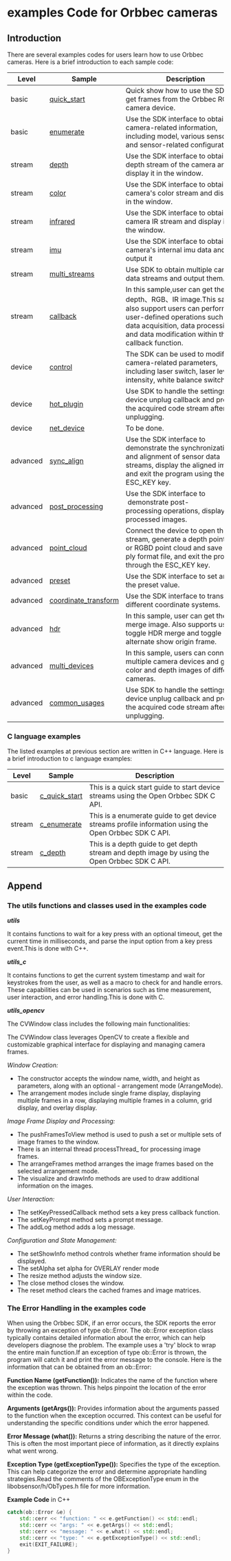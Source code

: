# examples Code for Orbbec cameras

## Introduction

There are several examples codes for users learn how to use Orbbec cameras. Here is a brief introduction to each sample code:

| Level | Sample                                     | Description                                                                      |
| ----- | ------------------------------------------ | -------------------------------------------------------------------------------- |
| basic | [quick_start](0.basic.quick_start//README.md) | Quick show how to use the SDK to get frames from the Orbbec RGB-D camera device. |
| basic | [enumerate](0.basic.enumerate/README.md)   | Use the SDK interface to obtain camera-related information, including model, various sensors, and sensor-related configurations.|
| stream | [depth](1.stream.depth/README.md)    | Use the SDK interface to obtain the depth stream of the camera and display it in the window. |
| stream | [color](1.stream.color/README.md)    | Use the SDK interface to obtain the camera's color stream and display it in the window. |
| stream | [infrared](1.stream.infrared/README.md)    | Use the SDK interface to obtain the camera IR stream and display it in the window. |
| stream | [imu](1.stream.imu/README.md)    | Use the SDK interface to obtain the camera's internal imu data and output it|
| stream | [multi_streams](1.stream.multi_streams/README.md)    | Use SDK to obtain multiple camera data streams and output them. |
| stream | [callback](1.stream.callback/README.md)    | In this sample,user can get the depth、RGB、IR image.This sample also support users can perform user-defined operations such as data acquisition, data processing, and data modification within the callback function. |
| device | [control](2.device.control/README.md)    | The SDK can be used to modify camera-related parameters, including laser switch, laser level intensity, white balance switch, etc. |
| device | [hot_plugin](2.device.hot_plugin/README.md)    | Use SDK to handle the settings of device unplug callback and process the acquired code stream after unplugging. |
| device | [net_device](2.device.net_device/README.md)    | To be done. |
| advanced | [sync_align](3.advanced.sync_align/README.md)    | Use the SDK interface to demonstrate the synchronization and alignment of sensor data streams, display the aligned image, and exit the program using the ESC_KEY key. |
| advanced | [post_processing](3.advanced.post_processing/README.md)    | Use the SDK interface to  demonstrate post-processing operations, display post-processed images. |
| advanced | [point_cloud](3.advanced.point_cloud/README.md)    | Connect the device to open the stream, generate a depth point cloud or RGBD point cloud and save it as a ply format file, and exit the program through the ESC_KEY key. |
| advanced | [preset](3.advanced.preset/README.md)    | Use the SDK interface to set and get the preset value. |
| advanced | [coordinate_transform](3.advanced.coordinate_transform/README.md)    | Use the SDK interface to  transform different coordinate systems. |
| advanced | [hdr](1.advanced.hdr/README.md)    | In this sample, user can get the HDR merge image. Also supports user to toggle HDR merge and toggle alternate show origin frame. |
| advanced | [multi_devices](3.advanced.multi_devices/README.md)    | In this sample, users can connect multiple camera devices and get color and depth images of different cameras. |
| advanced | [common_usages](3.advanced.common_usages/README.md)    | Use SDK to handle the settings of device unplug callback and process the acquired code stream after unplugging. |

### C language examples

The listed examples at previous section are written in C++ language. Here is a brief introduction to c language examples:

| Level | Sample                                     | Description                                                                      |
| ----- | ------------------------------------------ | -------------------------------------------------------------------------------- |
| basic | [c_quick_start](c_examples/0.c_quick_start/readme.md) | This is a quick start guide to start device streams using the Open Orbbec SDK C API. |
| stream | [c_enumerate](c_examples/1.c_enumerate//readme.md) | This is a enumerate guide to get device streams profile information using the Open Orbbec SDK C API. |
| stream | [c_depth](c_examples/2.c_depth//readme.md) | This is a depth guide to get depth stream and depth image by using the Open Orbbec SDK C API. |

## Append

### The utils functions and classes used in the examples code

***utils***

It contains functions to wait for a key press with an optional timeout, get the current time in milliseconds, and parse the input option from a key press event.This is done with C++.

***utils_c***

It contains functions to get the current system timestamp and wait for keystrokes from the user, as well as a macro to check for and handle errors. These capabilities can be used in scenarios such as time measurement, user interaction, and error handling.This is done with C.

***utils_opencv***

The CVWindow class includes the following main functionalities:

The CVWindow class leverages OpenCV to create a flexible and customizable graphical interface for displaying and managing camera frames.

 *Window Creation:*

- The constructor accepts the window name, width, and height as parameters, along with an optional - arrangement mode (ArrangeMode).
- The arrangement modes include single frame display, displaying multiple frames in a row, displaying multiple frames in a column, grid display, and overlay display.

 *Image Frame Display and Processing:*

- The pushFramesToView method is used to push a set or multiple sets of image frames to the window.
- There is an internal thread processThread_ for processing image frames.
- The arrangeFrames method arranges the image frames based on the selected arrangement mode.
- The visualize and drawInfo methods are used to draw additional information on the images.

 *User Interaction:*

- The setKeyPressedCallback method sets a key press callback function.
- The setKeyPrompt method sets a prompt message.
- The addLog method adds a log message.

 *Configuration and State Management:*

- The setShowInfo method controls whether frame information should be displayed.
- The setAlpha set alpha for OVERLAY render mode
- The resize method adjusts the window size.
- The close method closes the window.
- The reset method clears the cached frames and image matrices.

### The Error Handling in the examples code

When using the Orbbec SDK, if an error occurs, the SDK reports the error by throwing an exception of type ob::Error. The ob::Error exception class typically contains detailed information about the error, which can help developers diagnose the problem.
The example uses a 'try' block to wrap the entire main function.If an exception of type ob::Error is thrown, the program will catch it and print the error message to the console.
Here is the information that can be obtained from an ob::Error:

**Function Name (getFunction()):**
Indicates the name of the function where the exception was thrown. This helps pinpoint the location of the error within the code.

**Arguments (getArgs()):**
Provides information about the arguments passed to the function when the exception occurred. This context can be useful for understanding the specific conditions under which the error happened.

**Error Message (what()):**
Returns a string describing the nature of the error. This is often the most important piece of information, as it directly explains what went wrong.

**Exception Type (getExceptionType()):**
Specifies the type of the exception. This can help categorize the error and determine appropriate handling strategies.Read the comments of the OBExceptionType enum in the libobsensor/h/ObTypes.h file for more information.

**Example Code** in C++

```cpp
catch(ob::Error &e) {
    std::cerr << "function: " << e.getFunction() << std::endl;
    std::cerr << "args: " << e.getArgs() << std::endl;
    std::cerr << "message: " << e.what() << std::endl;
    std::cerr << "type: " << e.getExceptionType() << std::endl;
    exit(EXIT_FAILURE);
}
```
